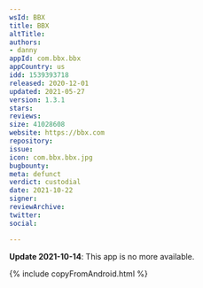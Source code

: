 ```yaml
---
wsId: BBX
title: BBX
altTitle: 
authors:
- danny
appId: com.bbx.bbx
appCountry: us
idd: 1539393718
released: 2020-12-01
updated: 2021-05-27
version: 1.3.1
stars: 
reviews: 
size: 41028608
website: https://bbx.com
repository: 
issue: 
icon: com.bbx.bbx.jpg
bugbounty: 
meta: defunct
verdict: custodial
date: 2021-10-22
signer: 
reviewArchive: 
twitter: 
social: 

---
```


**Update 2021-10-14**: This app is no more available.


{% include copyFromAndroid.html %}
